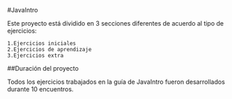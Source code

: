 #JavaIntro

Este proyecto está dividido en 3 secciones diferentes de acuerdo al tipo de ejercicios:

	1.Ejercicios iniciales
	2.Ejercicios de aprendizaje
	3.Ejercicios extra

##Duración del proyecto

Todos los ejercicios trabajados en la guía de JavaIntro fueron desarrollados durante 10 encuentros.
